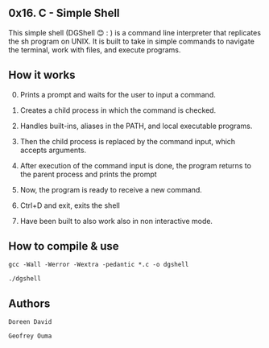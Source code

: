 ## 0x16. C - Simple Shell

This simple shell (DGShell 😊 : ) is a command line interpreter that replicates the sh program on UNIX. It is built to take in simple commands to navigate the terminal, work with files, and execute programs.

## How it works

0. Prints a prompt and waits for the user to input a command.

1. Creates a child process in which the command is checked.

2. Handles built-ins, aliases in the PATH, and local executable programs.

3. Then the child process is replaced by the command input, which accepts arguments.

4. After execution of the command input is done, the program returns to the parent process and prints the prompt

5. Now, the program is ready to receive a new command.

6. Ctrl+D and exit, exits the shell

7. Have been built to also work also in non interactive mode.

## How to compile & use

	gcc -Wall -Werror -Wextra -pedantic *.c -o dgshell
  
	./dgshell
  
## Authors 

	Doreen David
  
	Geofrey Ouma
